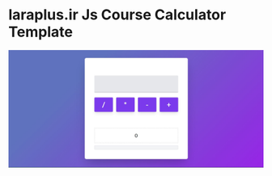 # laraplus.ir Js Course Calculator Template

<img src="./screenshot.jpg" alt="laraplus.ir Js Course Calculator Template">